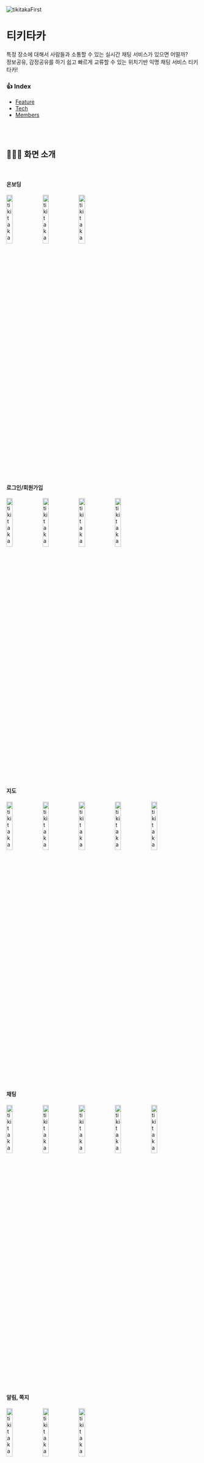 
![tikitakaFirst](https://user-images.githubusercontent.com/52196792/175785209-092476d0-1786-4979-b37d-0ebccdd827f1.png)

# **티키타카**
특정 장소에 대해서 사람들과 소통할 수 있는 실시간 채팅 서비스가 있으면 어떨까?  
정보공유, 감정공유를 하기 쉽고 빠르게 교류할 수 있는 위치기반 익명 채팅 서비스 티키타카!  


### **👍 Index**
- [Feature](#🧑🏻‍💻-화면-소개)  
- [Tech](#🛠-기술-스택)  
- [Members](#👨‍👩‍👧‍👦-members)  

<br><br>

## **🧑🏻‍💻 화면 소개**

<br/>

#### **온보딩** 
<p>
<img width="18%" alt="tikitaka-onboarding1" src="https://user-images.githubusercontent.com/52196792/175785408-c0e7bfa3-a11f-4ada-b5d6-c8e112ea8344.png">
<img width="18%" alt="tikitaka-onboarding2" src="https://user-images.githubusercontent.com/52196792/175785410-f5adde7d-9064-4410-83a2-f76ef92e680d.png">
<img width="18%" alt="tikitaka-onboarding3" src="https://user-images.githubusercontent.com/52196792/175785412-25dc79a1-138f-444a-bc32-29df328f3050.png">
</p>

<br/>

#### **로그인/회원가입** 
<p>
<img width="18%" alt="tikitaka-signup1" src="https://user-images.githubusercontent.com/52196792/175785499-467c2a7b-5ae1-4bd3-8748-38b4c3ac0f7d.png">
<img width="18%" alt="tikitaka-signup2" src="https://user-images.githubusercontent.com/52196792/175785501-c63fbb0b-7f5d-4ca9-9642-85fc35468637.png">
<img width="18%" alt="tikitaka-signup3" src="https://user-images.githubusercontent.com/52196792/175785503-259db5aa-7ca6-43c2-9bd1-0573f649a7c9.png">
<img width="18%" alt="tikitaka-signup4" src="https://user-images.githubusercontent.com/52196792/175785505-bab4a313-afa2-432f-ae8c-4e3e40ca18d0.png">
</p>

<br/>

#### **지도**  
<p>
<img width="18%" alt="tikitaka-map1" src="https://user-images.githubusercontent.com/52196792/175785523-68b051ca-02e1-4f7e-8a73-8d68ba786868.png">
<img width="18%" alt="tikitaka-map2" src="https://user-images.githubusercontent.com/52196792/175785531-f6dc1948-315d-4c5c-bbbc-888ca77a0a2e.png">
<img width="18%" alt="tikitaka-map3" src="https://user-images.githubusercontent.com/52196792/175785533-0888e231-5d62-4428-8980-0fcfee6d446f.png">
<img width="18%" alt="tikitaka-map4" src="https://user-images.githubusercontent.com/52196792/175785534-46b4b7e8-2d80-437e-bdc6-6abf15b11b09.png">
<img width="18%" alt="tikitaka-map5" src="https://user-images.githubusercontent.com/52196792/175785535-30da8e54-2db4-4162-8ee9-78b9e784d7fe.png">
</p>

<br/>

#### **채팅**  
<p>
<img width="18%" alt="tikitaka-chat1" src="https://user-images.githubusercontent.com/52196792/175785567-f9e8b146-213c-4ed3-b06a-0574c5ccbfd1.png">
<img width="18%" alt="tikitaka-chat2" src="https://user-images.githubusercontent.com/52196792/175785571-df2d7530-0d06-4567-a3df-ad04930bf508.png">
<img width="18%" alt="tikitaka-chat3" src="https://user-images.githubusercontent.com/52196792/175785574-d6b34762-fc56-4d6b-bc53-e64ebebfffe0.png">
<img width="18%" alt="tikitaka-chat4" src="https://user-images.githubusercontent.com/52196792/175785578-c7f2307e-ab8b-4ca2-84b0-dea1b0792ab7.png">
<img width="18%" alt="tikitaka-chat5" src="https://user-images.githubusercontent.com/52196792/175785579-8b11a66a-3f69-403d-86fa-129a7d9e2b50.png">
</p>

<br/>

#### **알림, 쪽지**  
<p>
<img width="18%" alt="tikitaka-letter1" src="https://user-images.githubusercontent.com/52196792/175785633-05c40a0b-37aa-4dee-b400-b8058ec2a89e.png">
<img width="18%" alt="tikitaka-letter2" src="https://user-images.githubusercontent.com/52196792/175785637-0c8bab08-8753-4065-9790-42328045ef84.png">
<img width="18%" alt="tikitaka-letter3" src="https://user-images.githubusercontent.com/52196792/175785638-50283d47-6ed9-4f6b-85ad-3e18b5301c14.png">
</p>

<br/>

#### **프로필**  
<p>
<img width="18%" alt="tikitaka-profile1" src="https://user-images.githubusercontent.com/52196792/175785660-74e991da-05f6-4089-aec9-fa78feda243a.png">
<img width="18%" alt="tikitaka-profile2" src="https://user-images.githubusercontent.com/52196792/175785663-b8972d36-dad8-49ea-959b-e7c2ebc3cd52.png">
<img width="18%" alt="tikitaka-profile3" src="https://user-images.githubusercontent.com/52196792/175785664-c35aa23e-8fd4-4e74-baa1-c080bbc82669.png">
<img width="18%" alt="tikitaka-profile4" src="https://user-images.githubusercontent.com/52196792/175785665-7764948f-f152-46a0-bed7-6c0bab4b05e3.png">
</p>

<p>
<img width="18%" alt="tikitaka-other1" src="https://user-images.githubusercontent.com/52196792/175785714-eb7aa001-78a5-4e5b-ac78-e5b9c9d6e708.png">
<img width="18%" alt="tikitaka-other2" src="https://user-images.githubusercontent.com/52196792/175785716-a09067cd-31af-40bb-bc7f-019a228131e3.png">
<img width="18%" alt="tikitaka-other3" src="https://user-images.githubusercontent.com/52196792/175785719-c3c05857-56e0-492c-aefe-1ff71969b195.png">
</p>

<br/>

#### **질문**  
<p>
<img width="18%" alt="tikitaka-question1" src="https://user-images.githubusercontent.com/52196792/175785767-d36003fe-62b5-4764-b3d9-7c07230b708d.png">
<img width="18%" alt="tikitaka-question2" src="https://user-images.githubusercontent.com/52196792/175785771-f2eeab65-ef32-415c-a596-a677924415ee.png">
<img width="18%" alt="tikitaka-question3" src="https://user-images.githubusercontent.com/52196792/175785773-169b432b-bb9c-4383-bfa2-89adc818b80c.png">
</p>

<br><br>

## **🛠 기술 스택**  

### **Project**
- SwiftUI
- Combine
- TCA(The Composable Architecture)

<br/>

### **Dependency**
  |Security & Core Library|
  |:---|
  |CryptoSwift|
  |ComposableCoreLocation|
  |Firebase/Messaging|
  |Firebase/Analytics|
  |Socket.IO-Client-Swift|
  |KeyChainAccess|
  |Socket.IO-Client-Swift|

  |UI Library|
  |:---|
  |BottomSheetSwiftUI|
  |ExytePopupView|

  |Util Library|
  |:---|
  |LicensePlist|
  |SwiftLint|

<br />

### **Git**
- CI/CD - Github Actions
- branch - [git flow](https://github.com/depromeet/Tiqui-Taca_iOS/wiki/%EB%B8%8C%EB%9E%9C%EC%B9%98-%EC%A0%95%EC%B1%85)
- commit - [git moji](https://inpa.tistory.com/entry/GIT-⚡️-Gitmoji-사용법-Gitmoji-cli)
- git submodule
    - [NetworkModule](https://github.com/depromeet/Tiqui-Taca_iOS_NetworkModule)
    - [DesignSystem](https://github.com/depromeet/Tiqui-Taca_iOS_DesignSystemModule)

<br/><br/>

## **👨‍👩‍👧‍👦 Members**

### **🍎 iOS**
<table>
<tr>
  <td align=center>
  <a href="https://github.com/devMinseok">
  <img src="https://avatars.githubusercontent.com/u/51021614?v=4" width="100px"  />
  <br/>
  강민석
  </a>
  </td>
  
  <td align=center>
  <a href="https://github.com/RokwonK">
  <img src="https://avatars.githubusercontent.com/u/52196792?v=4" width="100px"  />
  <br/>
  김록원
  </a>
  </td>
  
  <td align=center>
  <a href="https://github.com/hakyung9712">
  <img src="https://avatars.githubusercontent.com/u/47092708?v=4" width="100px"  />
  <br/>
  송하경
  </a>
  </td>

  </tr>
  </table>
  </br>


### **💻 Backend**
<table>
<tr>
  <td align=center>
  <a href="https://github.com/jinnuae40">
  <img src="https://avatars.githubusercontent.com/u/26201488?v=4" width="100px"/>
  <br/>
  김우진
  </a>
  </td>
  
  <td align=center>
  <a href="https://github.com/ImNM">
  <img src="https://avatars.githubusercontent.com/u/13329304?v=4" width="100px"  />
  <br/>
  이찬진
  </a>
  </td>

  </tr>
  </table>